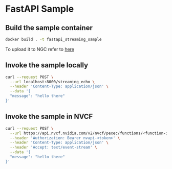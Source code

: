 # FastAPI Sample
## Build the sample container
```bash
docker build . -t fastapi_streaming_sample
```
To upload it to NGC refer to [here](https://developer.nvidia.com/docs/picasso/user-guide/latest/cloud-function/functions.html#preparing-your-container)

## Invoke the sample locally
```bash 
curl --request POST \
  --url localhost:8000/streaming_echo \
  --header 'Content-Type: application/json' \
  --data '{
  "message": "hello there"
}'
```

## Invoke the sample in NVCF
```bash 
curl --request POST \
  --url https://api.nvcf.nvidia.com/v2/nvcf/pexec/functions/<function-id> \
  --header 'Authorization: Bearer nvapi-<token>' \
  --header 'Content-Type: application/json' \
  --header 'Accept: text/event-stream' \
  --data '{
  "message": "hello there"
}'
```